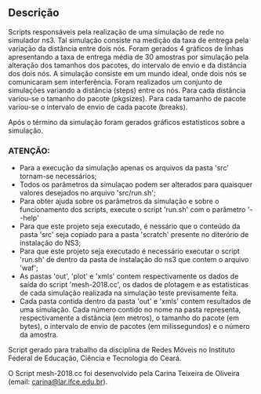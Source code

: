 ## Descrição
Scripts responsáveis pela realização de uma simulação de rede no simulador ns3.
Tal simulação consiste na medição da taxa de entrega pela variação da
distância entre dois nós. Foram gerados 4 gráficos de linhas apresentando a
taxa de entrega média de 30 amostras por simulação pela alteração dos 
tamanhos dos pacotes, do intervalo de envio e da distância dos dois nós.
A simulação consiste em um mundo ideal, onde dois nós se comunicaram sem interferência.
Foram realizados um conjunto de simulações variando a distãncia (steps) entre os nós.
Para cada distância variou-se o tamanho do pacote (pkgsizes).
Para cada tamanho de pacote variou-se o intervalo de envio de cada pacote (breaks).

Após o término da simulação foram gerados gráficos estatisticos sobre a simulação.

### ATENÇÃO:
* Para a execução da simulação apenas os arquivos da pasta 'src' tornam-se necessários;
* Todos os parâmetros da simulaçao podem ser alterados para quaisquer valores desejados no arquivo 'src/run.sh';
* Para obter ajuda sobre os parâmetros da simulação e sobre o funcionamento dos scripts, execute o script 'run.sh' com o parâmetro '--help'
* Para que este projeto seja executado, é nessário que o conteúdo da pasta 'src' seja copiado para a pasta 'scratch' presente no diterório de instalação do NS3;
* Para que este projeto seja executado é necessário executar o script 'run.sh' de dentro da pasta de instalação do ns3 que contem o arquivo 'waf';
* As pastas 'out', 'plot' e 'xmls' contem respectivamente os dados de saída do script 'mesh-2018.cc', os dados de plotagem e as estatisticas de cada simulação realizada na simulação teste previsamente feita.
* Cada pasta contida dentro da pasta 'out' e 'xmls' contem resultados de uma simulação. Cada número contido no nome na pasta representa, respectivamente a distância (em metros), o tamanho do pacote (em bytes), o intervalo de envio de pacotes (em milissegundos) e o número da amostra.

Script gerado para trabalho da disciplina de Redes Móveis no Instituto Federal de Educação, Ciência e Tecnologia do Ceará.

O Script mesh-2018.cc foi desenvolvido pela Carina Teixeira de Oliveira (email: carina@lar.ifce.edu.br).
